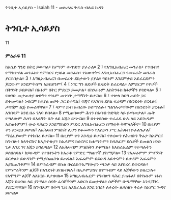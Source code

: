 ﻿
 ትንቢተ ኢሳይያስ - Isaiah 11 - መጽሐፍ ቅዱስ ብሉይ ኪዳን
# ትንቢተ ኢሳይያስ
11
### ምዕራፍ 11
ከእሴይ ግንድ በትር ይወጣል፥ ከሥሩም ቍጥቋጥ ያፈራል።
2 ፤ የእግዚአብሔር መንፈስ፥ የጥበብና የማስተዋል መንፈስ፥ የምክርና የኃይል መንፈስ፥ የእውቀትና እግዚአብሔርን የመፍራት መንፈስ ያርፍበታል።
3 ፤ እግዚአብሔርን በመፍራት ደስታውን ያያል። ዓይኑም እንደምታይ አይፈርድም፥ ጆሮውም እንደምትሰማ አይበይንም፤
4 ፤ ነገር ግን ለድሆች በጽድቅ ይፈርዳል፥ ለምድርም የዋሆች በቅንነት ይበይናል፤ በአፉም በትር ምድርን ይመታል፥ በከንፈሩም እስትንፋስ ክፉዎችን ይገድላል።
5 ፤ የወገቡ መታጠቂያ ጽድቅ፥ የጎኑም መቀነት ታማኝነት ይሆናል።
6 ፤ ተኵላ ከበግ ጠቦት ጋር ይቀመጣል፥ ነብርም ከፍየል ጠቦት ጋር ይተኛል፤ ጥጃና የአንበሳ ደቦል ፍሪዳም በአንድነት ያርፋሉ፤ ታናሽም ልጅ ይመራቸዋል።
7 ፤ ላምና ድብ አብረው ይሰማራሉ፥ ግልገሎቻቸውም በአንድነት ያርፋሉ፤ አንበሳም እንደ በሬ ገለባ ይበላል።
8  የሚጠባውም ሕፃን በእባብ ጕድጓድ ላይ ይጫወታል፥ ጡት የጣለውም ሕፃን በእፉኝት ቤት ላይ እጁን ይጭናል።
9  በተቀደሰው ተራራዬ ሁሉ ላይ አይጐዱም አያጠፉምም፤ ውኃ ባሕርን እንደሚከድን ምድር እግዚአብሔርን በማወቅ ትሞላለችና።
10  በዚያም ቀን እንዲህ ይሆናል፤ ለአሕዛብ ምልክት ሊሆን የቆመውን የእሴይን ሥር አሕዛብ ይፈልጉታል፤ ማረፊያውም የተከበረ ይሆናል።
11  በዚያም ቀን እንዲህ ይሆናል፤ የቀረውን የሕዝቡን ቅሬታ ከአሦርና ከግብጽ፥ ከጳትሮስና ከኢትዮጵያ፥ ከኤላምና ከሰናዖር ከሐማትም፥ ከባሕርም ደሴቶች ይመልስ ዘንድ ጌታ እንደ ገና እጁን ይገልጣል።
12  ለአሕዛብም ምልክትን ያቆማል፥ ከእስራኤልም የተጣሉትን ይሰበስባል፥ ከይሁዳም የተበተኑትን ከአራቱ የምድር ማዕዘኖች ያከማቻል።
13  የኤፍሬምም ምቀኝነት ይርቃል፥ ይሁዳንም የሚያስጨንቁ ይጠፋሉ፤ ኤፍሬምም በይሁዳ አይቀናም፥ ይሁዳም ኤፍሬምን አያስጨንቅም።
14  በምዕራብም በኩል በፍልስጥኤማውያን ጫንቃ ላይ እየበረሩ ይወርዳሉ፥ የምሥራቅንም ልጆች በአንድነት ይበዘብዛሉ፤ በኤዶምያስና በሞዓብም ላይ እጃቸውን ይዘረጋሉ፥ የአሞንም ልጆች ለእነርሱ ይታዘዛሉ።
15  እግዚአብሔርም የግብጽን ባሕር ያጠፋል፤ በትኩሱም ነፋስ እጁን በወንዙ ላይ ያነሣል፥ ሰባት ፈሳሾችንም አድርጎ ይመታዋል፥ ሰዎችም በጫማቸው እንዲሻገሩ ያደርጋቸዋል።
16  ከግብጽም በወጣ ጊዜ ለእስራኤል እንደ ነበረ፥ ለቀረው ለሕዝቡ ቅሬታ ከአሦር ጐዳና ይሆናል። 
